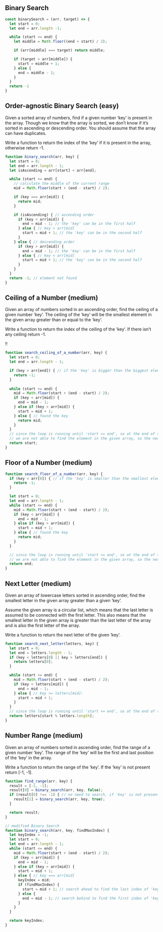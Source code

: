 ## Binary Search

```Javascript
const binarySearch = (arr, target) => {
  let start = 0;
  let end = arr.length -1;

  while (start <= end) {
    let middle = Math.floor((end + start) / 2);

    if (arr[middle] === target) return middle;

    if (target > arr[middle]) {
      start = middle + 1;
    } else {
      end = middle - 1;
    }
  }
  return -1
}
```

## Order-agnostic Binary Search (easy)
Given a sorted array of numbers, find if a given number ‘key’ is present in the array. Though we know that the array is sorted, we don’t know if it’s sorted in ascending or descending order. You should assume that the array can have duplicates.

Write a function to return the index of the ‘key’ if it is present in the array, otherwise return -1.

```Javascript
function binary_search(arr, key) {
  let start = 0;
  let end = arr.length - 1;
  let isAscending = arr[start] < arr[end];

  while (start <= end) {
    // calculate the middle of the current range
    mid = Math.floor(start + (end - start) / 2);

    if (key === arr[mid]) {
      return mid;
    }

    if (isAscending) { // ascending order
      if (key < arr[mid]) {
        end = mid - 1; // the 'key' can be in the first half
      } else { // key > arr[mid]
        start = mid + 1; // the 'key' can be in the second half
      }
    } else { // descending order
      if (key > arr[mid]) {
        end = mid - 1; // the 'key' can be in the first half
      } else { // key < arr[mid]
        start = mid + 1; // the 'key' can be in the second half
      }
    }
  }
  return -1; // element not found
}
```

## Ceiling of a Number (medium)
Given an array of numbers sorted in an ascending order, find the ceiling of a given number ‘key’. The ceiling of the ‘key’ will be the smallest element in the given array greater than or equal to the ‘key’.

Write a function to return the index of the ceiling of the ‘key’. If there isn’t any ceiling return -1.

!! 

```Javascript
function search_ceiling_of_a_number(arr, key) {
  let start = 0;
  let end = arr.length - 1; 

  if (key > arr[end]) { // if the 'key' is bigger than the biggest element
    return -1;
  }
  
  while (start <= end) {
    mid = Math.floor(start + (end - start) / 2);
    if (key < arr[mid]) {
      end = mid - 1;
    } else if (key > arr[mid]) {
      start = mid + 1;
    } else { // found the key
      return mid;
    }
  }
  // since the loop is running until 'start <= end', so at the end of the while loop, 'start === end+1'
  // we are not able to find the element in the given array, so the next big number will be arr[start]
  return start;
}
```

## Floor of a Number (medium)

```Javascript
function search_floor_of_a_number(arr, key) {
  if (key < arr[0]) { // if the 'key' is smaller than the smallest element
    return -1;
  }

  let start = 0;
  let end = arr.length - 1;
  while (start <= end) {
    mid = Math.floor(start + (end - start) / 2);
    if (key < arr[mid]) {
      end = mid - 1;
    } else if (key > arr[mid]) {
      start = mid + 1;
    } else { // found the key
      return mid;
    }
  }

  // since the loop is running until 'start <= end', so at the end of the while loop, 'start === end+1'
  // we are not able to find the element in the given array, so the next smaller number will be arr[end]
  return end;
}
```


## Next Letter (medium)
Given an array of lowercase letters sorted in ascending order, find the smallest letter in the given array greater than a given ‘key’.

Assume the given array is a circular list, which means that the last letter is assumed to be connected with the first letter. This also means that the smallest letter in the given array is greater than the last letter of the array and is also the first letter of the array.

Write a function to return the next letter of the given ‘key’.

```Javascript
function search_next_letter(letters, key) {
  let start = 0;
  let end = letters.length - 1;
  if (key < letters[0] || key > letters[end]) {
    return letters[0];
  }

  while (start <= end) {
    mid = Math.floor(start + (end - start) / 2);
    if (key < letters[mid]) {
      end = mid - 1;
    } else { // key >= letters[mid]:
      start = mid + 1;
    }
  }
  // since the loop is running until 'start <= end', so at the end of the while loop, 'start === end+1'
  return letters[start % letters.length];
}
```

## Number Range (medium)
Given an array of numbers sorted in ascending order, find the range of a given number ‘key’. The range of the ‘key’ will be the first and last position of the ‘key’ in the array.

Write a function to return the range of the ‘key’. If the ‘key’ is not present return [-1, -1].

```Javascript
function find_range(arr, key) {
  result = [-1, -1];
  result[0] = binary_search(arr, key, false);
  if (result[0] !== -1) { // no need to search, if 'key' is not present in the input array
    result[1] = binary_search(arr, key, true);
  }

  return result;
}

// modified Binary Search
function binary_search(arr, key, findMaxIndex) {
  let keyIndex = -1;
  let start = 0;
  let end = arr.length - 1;
  while (start <= end) {
    mid = Math.floor(start + (end - start) / 2);
    if (key < arr[mid]) {
      end = mid - 1;
    } else if (key > arr[mid]) {
      start = mid + 1;
    } else { // key === arr[mid]
      keyIndex = mid;
      if (findMaxIndex) {
        start = mid + 1; // search ahead to find the last index of 'key'
      } else {
        end = mid - 1; // search behind to find the first index of 'key'
      }
    }
  }

  return keyIndex;
}
```